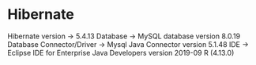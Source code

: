 # Hibernate

Hibernate version -> 5.4.13
Database -> MySQL database version 8.0.19
Database Connector/Driver -> Mysql Java Connector version 5.1.48
IDE -> Eclipse IDE for Enterprise Java Developers version 2019-09 R (4.13.0)
